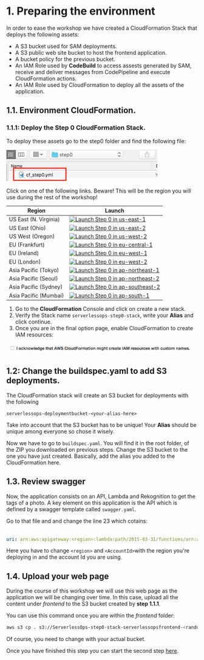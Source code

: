 # 1. Preparing the environment

In order to ease the workshop we have created a CloudFormation Stack that deploys the following assets:

- A S3 bucket used for SAM deployments.
- A S3 public web site bucket to host the frontend application.
- A bucket policy for the previous bucket.
- An IAM Role used by **CodeBuild** to access assests generated by SAM, receive and deliver messages from CodePipeline and execute CloudFormation actions.
- An IAM Role used by CloudFormation to deploy all the assets of the application.

## 1.1. Environment CloudFormation.

### 1.1.1: Deploy the Step 0 CloudFormation Stack.

To deploy these assets go to the step0 folder and find the following file:

<img src="../images/0_cloudformation_stack.png" />

Click on one of the following links. Beware! This will be the region you will use during the rest of the workshop!

Region| Launch
------|-----
US East (N. Virginia) | [![Launch Step 0 in us-east-1](http://docs.aws.amazon.com/AWSCloudFormation/latest/UserGuide/images/cloudformation-launch-stack-button.png)](https://console.aws.amazon.com/cloudformation/home?region=us-east-1#/stacks/new?stackName=serverlessops-step0-stack&templateURL=https://s3.amazonaws.com/igngar/public/serverlessops-workshop/cf_step0.yml)
US East (Ohio) | [![Launch Step 0 in us-east-2](http://docs.aws.amazon.com/AWSCloudFormation/latest/UserGuide/images/cloudformation-launch-stack-button.png)](https://console.aws.amazon.com/cloudformation/home?region=us-east-2#/stacks/new?stackName=serverlessops-step0-stack&templateURL=https://s3.amazonaws.com/igngar/public/serverlessops-workshop/cf_step0.yml)
US West (Oregon) | [![Launch Step 0 in us-west-2](http://docs.aws.amazon.com/AWSCloudFormation/latest/UserGuide/images/cloudformation-launch-stack-button.png)](https://console.aws.amazon.com/cloudformation/home?region=us-west-2#/stacks/new?stackName=serverlessops-step0-stack&templateURL=https://s3.amazonaws.com/igngar/public/serverlessops-workshop/cf_step0.yml)
EU (Frankfurt) | [![Launch Step 0 in eu-central-1](http://docs.aws.amazon.com/AWSCloudFormation/latest/UserGuide/images/cloudformation-launch-stack-button.png)](https://console.aws.amazon.com/cloudformation/home?region=eu-central-1#/stacks/new?stackName=serverlessops-step0-stack&templateURL=https://s3.amazonaws.com/igngar/public/serverlessops-workshop/cf_step0.yml)
EU (Ireland) | [![Launch Step 0 in eu-west-1](http://docs.aws.amazon.com/AWSCloudFormation/latest/UserGuide/images/cloudformation-launch-stack-button.png)](https://console.aws.amazon.com/cloudformation/home?region=eu-west-1#/stacks/new?stackName=serverlessops-step0-stack&templateURL=https://s3.amazonaws.com/igngar/public/serverlessops-workshop/cf_step0.yml)
EU (London) | [![Launch Step 0 in eu-west-2](http://docs.aws.amazon.com/AWSCloudFormation/latest/UserGuide/images/cloudformation-launch-stack-button.png)](https://console.aws.amazon.com/cloudformation/home?region=eu-west-2#/stacks/new?stackName=serverlessops-step0-stack&templateURL=https://s3.amazonaws.com/igngar/public/serverlessops-workshop/cf_step0.yml)
Asia Pacific (Tokyo) | [![Launch Step 0 in ap-northeast-1](http://docs.aws.amazon.com/AWSCloudFormation/latest/UserGuide/images/cloudformation-launch-stack-button.png)](https://console.aws.amazon.com/cloudformation/home?region=ap-northeast-1#/stacks/new?stackName=serverlessops-step0-stack&templateURL=https://s3.amazonaws.com/igngar/public/serverlessops-workshop/cf_step0.yml)
Asia Pacific (Seoul) | [![Launch Step 0 in ap-northeast-2](http://docs.aws.amazon.com/AWSCloudFormation/latest/UserGuide/images/cloudformation-launch-stack-button.png)](https://console.aws.amazon.com/cloudformation/home?region=ap-northeast-2#/stacks/new?stackName=serverlessops-step0-stack&templateURL=https://s3.amazonaws.com/igngar/public/serverlessops-workshop/cf_step0.yml)
Asia Pacific (Sydney) | [![Launch Step 0 in ap-southeast-2](http://docs.aws.amazon.com/AWSCloudFormation/latest/UserGuide/images/cloudformation-launch-stack-button.png)](https://console.aws.amazon.com/cloudformation/home?region=ap-southeast-2#/stacks/new?stackName=serverlessops-step0-stack&templateURL=https://s3.amazonaws.com/wildrydes-ap-southeast-2/WebApplication/1_StaticWebHosting/webapp-static-hosting.yaml)
Asia Pacific (Mumbai) | [![Launch Step 0 in ap-south-1](http://docs.aws.amazon.com/AWSCloudFormation/latest/UserGuide/images/cloudformation-launch-stack-button.png)](https://console.aws.amazon.com/cloudformation/home?region=ap-south-1#/stacks/new?stackName=serverlessops-step0-stack&templateURL=https://s3.amazonaws.com/wildrydes-ap-south-1/WebApplication/1_StaticWebHosting/webapp-static-hosting.yaml)


1. Go to the **CloudFormation** Console and click on create a new stack.
2. Verify the Stack name ```serverlessops-step0-stack```, write your **Alias** and click continue.
3. Once you are in the final option page, enable CloudFormation to create IAM resources:

<img src="../images/0_cloudformation_iam_permissions.png" />

## 1.2: Change the buildspec.yaml to add S3 deployments.

The CloudFormation stack will create an S3 bucket for deployments with the following

```
serverlessops-deploymentbucket-<your-alias-here>
```

Take into account that the S3 bucket has to be unique! Your **Alias** should be unique among everyone so chose it wisely.

Now we have to go to `buildspec.yaml`. You will find it in the root folder, of the ZIP you downloaded on previous steps. Change the S3 bucket to the one you have just created. Basically, add the alias you added to the CloudFormation here.

## 1.3. Review swagger

Now, the application consists on an API, Lambda and Rekognition to get the tags of a photo. A key element on this application is the API which is defined by a swagger template called `swagger.yaml`.

Go to that file and and change the line 23 which cotains:

```yaml

uri: arn:aws:apigateway:<region>:lambda:path/2015-03-31/functions/arn:aws:lambda:<region>:<AccountID>:function:${stageVariables.LambdaFunctionName}:live/invocations

```

Here you have to change `<region>` and `<AccountId>`with the region you're deploying in and the account Id you are using.

## 1.4. Upload your web page

During the course of this workshop we will use this web page as the application we will be changing over time. In this case, upload all the content under *frontend* to the S3 bucket created by **step 1.1.1**. 

You can use this command once you are within the *frontend* folder:

```bash
aws s3 cp . s3://ServerlessOps-step0-stack-serverlessopsfrontend-<random-string> --recursive
```

Of course, you need to change <random-string> with your actual bucket.

Once you have finished this step you can start the second step [here](../../documentation/2_develop_with_cloud9).
